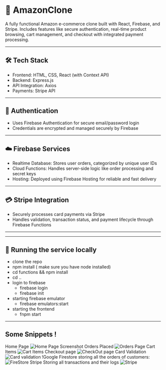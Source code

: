 # 🛒 AmazonClone 

A fully functional Amazon e-commerce clone built with React, Firebase, and Stripe.
Includes features like secure authentication, real-time product browsing, cart management, and checkout with integrated payment processing.

---
## 🛠️ Tech Stack
- Frontend: HTML, CSS, React (with Context API)
- Backend: Express.js
- API Integration: Axios
- Payments: Stripe API
--- 
## 🔐 Authentication
- Uses Firebase Authentication for secure email/password login
- Credentials are encrypted and managed securely by Firebase
---
## ☁️ Firebase Services
- Realtime Database: Stores user orders, categorized by unique user IDs
- Cloud Functions: Handles server-side logic like order processing and secret keys
- Hosting: Deployed using Firebase Hosting for reliable and fast delivery
---
## 💳 Stripe Integration
- Securely processes card payments via Stripe
- Handles validation, transaction status, and payment lifecycle through Firebase Functions
---
---
## 🚀 Running the service locally 
- clone the repo
- npm install ( make sure you have node installed)
- cd functions && npm install
- cd .. 
- login to firebase 
    - firebase login 
    - firebase init
- starting firebase emulator
    - firebase emulators:start
- starting the frontend
    - fnpm start
---
## Some Snippets !
Home Page
![Home Page Screenshot](public/static/homePage.png)
Orders Placed 
![Orders Page](public/static/ordersPage.png)
Cart Items
![Cart Items](public/static/cartPage.png)
Checkout page
![CheckOut page](public/static/CheckoutPage.png)
Card Validation
![Card validation](public/static/CardValid.png)
!Google Firestore storing all the orders of customers:
![FireStore](public/static/FireStore.png)
Stripe Storing all transactions and their logs
![Stripe](public/static/Stripe.png)